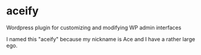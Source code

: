 # aceify
Wordpress plugin for customizing and modifying WP admin interfaces

I named this "aceify" because my nickname is Ace and I have a rather large ego.
